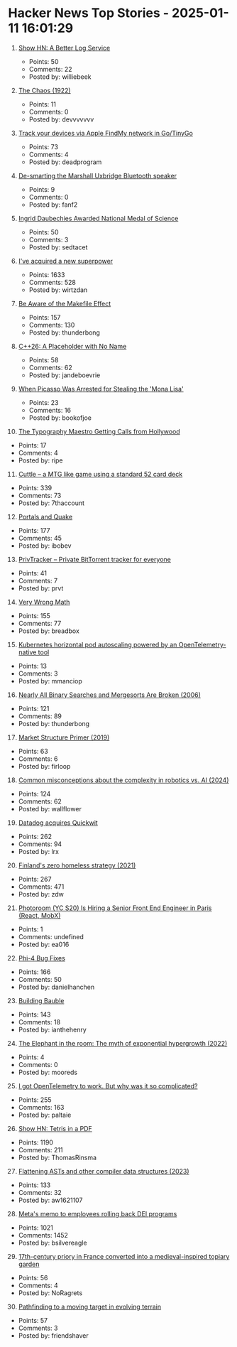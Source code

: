 # Hacker News Top Stories - 2025-01-11 16:01:29

1. [Show HN: A Better Log Service](https://txtlog.net/)
   - Points: 50
   - Comments: 22
   - Posted by: williebeek

2. [The Chaos (1922)](https://ncf.idallen.com/english.html)
   - Points: 11
   - Comments: 0
   - Posted by: devvvvvvv

3. [Track your devices via Apple FindMy network in Go/TinyGo](https://github.com/hybridgroup/go-haystack)
   - Points: 73
   - Comments: 4
   - Posted by: deadprogram

4. [De-smarting the Marshall Uxbridge Bluetooth speaker](https://tomscii.sig7.se/2025/01/De-smarting-the-Marshall-Uxbridge)
   - Points: 9
   - Comments: 0
   - Posted by: fanf2

5. [Ingrid Daubechies Awarded National Medal of Science](https://today.duke.edu/2025/01/ingrid-daubechies-awarded-national-medal-science)
   - Points: 50
   - Comments: 3
   - Posted by: sedtacet

6. [I've acquired a new superpower](https://danielwirtz.com/blog/spot-the-difference-superpower)
   - Points: 1633
   - Comments: 528
   - Posted by: wirtzdan

7. [Be Aware of the Makefile Effect](https://blog.yossarian.net/2025/01/10/Be-aware-of-the-Makefile-effect)
   - Points: 157
   - Comments: 130
   - Posted by: thunderbong

8. [C++26: A Placeholder with No Name](https://www.sandordargo.com/blog/2025/01/08/cpp26-unnamed-placeholders)
   - Points: 58
   - Comments: 62
   - Posted by: jandeboevrie

9. [When Picasso Was Arrested for Stealing the 'Mona Lisa'](https://www.newyorker.com/magazine/2025/01/13/when-picasso-was-arrested-for-stealing-the-mona-lisa)
   - Points: 23
   - Comments: 16
   - Posted by: bookofjoe

10. [The Typography Maestro Getting Calls from Hollywood](https://www.nytimes.com/2024/12/23/style/teddy-blanks-typeface-design-wicked-barbie-nosferatu.html)
   - Points: 17
   - Comments: 4
   - Posted by: ripe

11. [Cuttle – a MTG like game using a standard 52 card deck](https://www.pagat.com/combat/cuttle.html)
   - Points: 339
   - Comments: 73
   - Posted by: 7thaccount

12. [Portals and Quake](https://30fps.net/pages/pvs-portals-and-quake/)
   - Points: 177
   - Comments: 45
   - Posted by: ibobev

13. [PrivTracker – Private BitTorrent tracker for everyone](https://privtracker.com/)
   - Points: 41
   - Comments: 7
   - Posted by: prvt

14. [Very Wrong Math](https://www.charlespetzold.com/blog/2025/01/Very-Wrong-Math.html)
   - Points: 155
   - Comments: 77
   - Posted by: breadbox

15. [Kubernetes horizontal pod autoscaling powered by an OpenTelemetry-native tool](https://www.dash0.com/blog/autoscaling-your-kubernetes-application-with-dash0)
   - Points: 13
   - Comments: 3
   - Posted by: mmanciop

16. [Nearly All Binary Searches and Mergesorts Are Broken (2006)](https://research.google/blog/extra-extra-read-all-about-it-nearly-all-binary-searches-and-mergesorts-are-broken/)
   - Points: 121
   - Comments: 89
   - Posted by: thunderbong

17. [Market Structure Primer (2019)](https://primer.prooftrading.com)
   - Points: 63
   - Comments: 6
   - Posted by: firloop

18. [Common misconceptions about the complexity in robotics vs. AI (2024)](https://harimus.github.io//2024/05/31/motortask.html)
   - Points: 124
   - Comments: 62
   - Posted by: wallflower

19. [Datadog acquires Quickwit](https://quickwit.io/blog/quickwit-joins-datadog)
   - Points: 262
   - Comments: 94
   - Posted by: lrx

20. [Finland's zero homeless strategy (2021)](https://oecdecoscope.blog/2021/12/13/finlands-zero-homeless-strategy-lessons-from-a-success-story/)
   - Points: 267
   - Comments: 471
   - Posted by: zdw

21. [Photoroom (YC S20) Is Hiring a Senior Front End Engineer in Paris (React, MobX)](https://jobs.ashbyhq.com/photoroom/81de4c1e-f4ee-4c14-a196-6e869fa6b320)
   - Points: 1
   - Comments: undefined
   - Posted by: ea016

22. [Phi-4 Bug Fixes](https://unsloth.ai/blog/phi4)
   - Points: 166
   - Comments: 50
   - Posted by: danielhanchen

23. [Building Bauble](https://ianthehenry.com/posts/bauble/building-bauble/)
   - Points: 143
   - Comments: 18
   - Posted by: ianthehenry

24. [The Elephant in the room: The myth of exponential hypergrowth (2022)](https://longform.asmartbear.com/exponential-growth/)
   - Points: 4
   - Comments: 0
   - Posted by: mooreds

25. [I got OpenTelemetry to work. But why was it so complicated?](https://iconsolutions.com/blog/i-got-opentelemetry-to-work-but-why-was-it-so-complicated/)
   - Points: 255
   - Comments: 163
   - Posted by: paltaie

26. [Show HN: Tetris in a PDF](https://th0mas.nl/downloads/pdftris.pdf)
   - Points: 1190
   - Comments: 211
   - Posted by: ThomasRinsma

27. [Flattening ASTs and other compiler data structures (2023)](https://www.cs.cornell.edu/~asampson/blog/flattening.html)
   - Points: 133
   - Comments: 32
   - Posted by: aw1621107

28. [Meta's memo to employees rolling back DEI programs](https://www.axios.com/2025/01/10/meta-dei-memo-employees-programs)
   - Points: 1021
   - Comments: 1452
   - Posted by: bsilvereagle

29. [17th-century priory in France converted into a medieval-inspired topiary garden](https://www.houseandgarden.co.uk/gallery/prieure-de-vauboin-garden)
   - Points: 56
   - Comments: 4
   - Posted by: NoRagrets

30. [Pathfinding to a moving target in evolving terrain](https://www.holm.dog/2025/01/finding-many-paths-to-moving-target-in.html)
   - Points: 57
   - Comments: 3
   - Posted by: friendshaver

